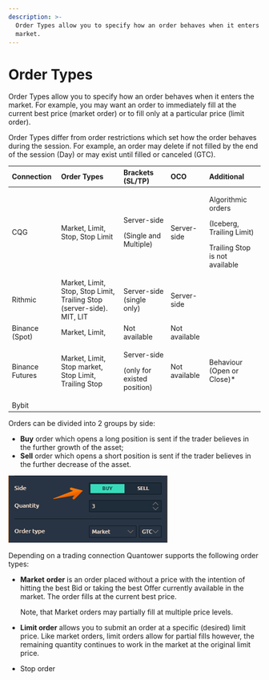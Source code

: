```yaml
---
description: >-
  Order Types allow you to specify how an order behaves when it enters the
  market.
---
```


# Order Types

Order Types allow you to specify how an order behaves when it enters the market. For example, you may want an order to immediately fill at the current best price \(market order\) or to fill only at a particular price \(limit order\).

Order Types differ from order restrictions which set how the order behaves during the session. For example, an order may delete if not filled by the end of the session \(Day\) or may exist until filled or canceled \(GTC\).

<table>
  <thead>
    <tr>
      <th style="text-align:left">Connection</th>
      <th style="text-align:left">Order Types</th>
      <th style="text-align:left">Brackets (SL/TP)</th>
      <th style="text-align:left">OCO</th>
      <th style="text-align:left">Additional</th>
    </tr>
  </thead>
  <tbody>
    <tr>
      <td style="text-align:left">CQG</td>
      <td style="text-align:left">Market, Limit,
        <br />Stop, Stop Limit</td>
      <td style="text-align:left">
        <p>Server-side</p>
        <p>(Single and Multiple)</p>
      </td>
      <td style="text-align:left">Server-side</td>
      <td style="text-align:left">
        <p>Algorithmic orders</p>
        <p>(Iceberg, Trailing Limit)</p>
        <p>Trailing Stop is not available</p>
      </td>
    </tr>
    <tr>
      <td style="text-align:left">Rithmic</td>
      <td style="text-align:left">Market, Limit,
        <br />Stop, Stop Limit, Trailing Stop (server-side). MIT, LIT</td>
      <td style="text-align:left">Server-side (single only)</td>
      <td style="text-align:left">Server-side</td>
      <td style="text-align:left"></td>
    </tr>
    <tr>
      <td style="text-align:left">Binance (Spot)</td>
      <td style="text-align:left">Market, Limit,</td>
      <td style="text-align:left">Not available</td>
      <td style="text-align:left">Not available</td>
      <td style="text-align:left"></td>
    </tr>
    <tr>
      <td style="text-align:left">Binance Futures</td>
      <td style="text-align:left">Market, Limit,
        <br />Stop market, Stop Limit, Trailing Stop</td>
      <td style="text-align:left">
        <p>Server-side</p>
        <p>(only for existed position)</p>
      </td>
      <td style="text-align:left">Not available</td>
      <td style="text-align:left">Behaviour (Open or Close)*</td>
    </tr>
    <tr>
      <td style="text-align:left">Bybit</td>
      <td style="text-align:left"></td>
      <td style="text-align:left"></td>
      <td style="text-align:left"></td>
      <td style="text-align:left"></td>
    </tr>
  </tbody>
</table>

Orders can be divided into 2 groups by side:

* **Buy** order which opens a long position is sent if the trader believes in the further growth of the asset;
* **Sell** order which opens a short position is sent if the trader believes in the further decrease of the asset.

![Order&apos;s side - Buy and Sell](../../.gitbook/assets/image%20%28220%29.png)

Depending on a trading connection Quantower supports the following order types:

* **Market** **order** is an order placed without a price with the intention of hitting the best Bid or taking the best Offer currently available in the market. The order fills at the current best price.

  Note, that Market orders may partially fill at multiple price levels.  

* **Limit order** allows you to submit an order at a specific \(desired\) limit price. Like market orders, limit orders allow for partial fills however, the remaining quantity continues to work in the market at the original limit price.
* Stop order 

